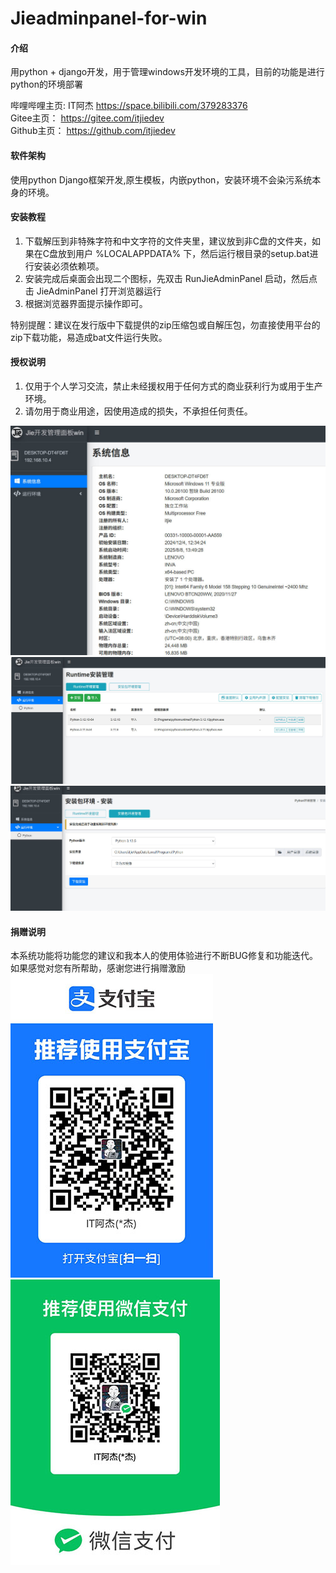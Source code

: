 # Jieadminpanel-for-win

#### 介绍
用python + django开发，用于管理windows开发环境的工具，目前的功能是进行python的环境部署

哔哩哔哩主页:  IT阿杰  https://space.bilibili.com/379283376   
Gitee主页： https://gitee.com/itjiedev    
Github主页： https://github.com/itjiedev  

#### 软件架构
使用python Django框架开发,原生模板，内嵌python，安装环境不会染污系统本身的环境。


#### 安装教程

1.  下载解压到非特殊字符和中文字符的文件夹里，建议放到非C盘的文件夹，如果在C盘放到用户 %LOCALAPPDATA% 下，然后运行根目录的setup.bat进行安装必须依赖项。
2.  安装完成后桌面会出现二个图标，先双击 RunJieAdminPanel 启动，然后点击 JieAdminPanel 打开浏览器运行
3.  根据浏览器界面提示操作即可。

特别提醒：建议在发行版中下载提供的zip压缩包或自解压包，勿直接使用平台的zip下载功能，易造成bat文件运行失败。

#### 授权说明
1. 仅用于个人学习交流，禁止未经援权用于任何方式的商业获利行为或用于生产环境。
2. 请勿用于商业用途，因使用造成的损失，不承担任何责任。  

![当前windows系统详情](Screenshot/systeminfo.jpg)
![以Runtime压缩包方式安装python列表](Screenshot/runtime_list.jpg)
![以installer安装包方式安装python环境](Screenshot/installer_install.jpg)

#### 捐赠说明
本系统功能将功能您的建议和我本人的使用体验进行不断BUG修复和功能迭代。如果感觉对您有所帮助，感谢您进行捐赠激励
![支付宝帐号捐赠](Screenshot/zhifubao.jpg)
![微信帐号捐赠](Screenshot/weixin.jpg)